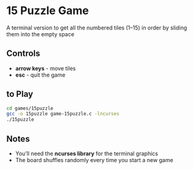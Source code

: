 # 15 Puzzle Game

A terminal version to get all the numbered tiles (1–15) in order by sliding them into the empty space

## Controls

* **arrow keys** - move tiles
* **esc** - quit the game

## to Play

```bash
cd games/15puzzle
gcc -o 15puzzle game-15puzzle.c -lncurses
./15puzzle
```

## Notes

* You’ll need the **ncurses library** for the terminal graphics
* The board shuffles randomly every time you start a new game